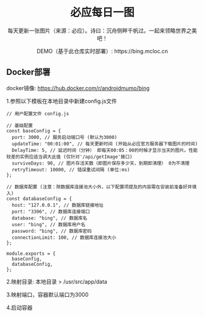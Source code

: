 <div align="center">
    <h1>必应每日一图</h1>
    <p>每天更新一张图片（来源：必应）。诗曰：沉舟侧畔千帆过。一起来领略世界之美吧！</p>
    <p>DEMO（基于此仓库实时部署）: https://bing.mcloc.cn</p>
</div>

## Docker部署

docker镜像: https://hub.docker.com/r/androidmumo/bing

1.参照以下模板在本地目录中新建config.js文件

```
// 用户配置文件 config.js

// 基础配置
const baseConfig = {
  port: 3000, // 服务启动端口号 (默认为3000)
  updateTime: "00:01:00", // 每天更新时间 (开始从必应官方服务器下载图片的时间)
  DelayTime: 5, // 延迟时间（分钟） 即每天00:05：00的时候才显示当天的图片。性能较差的实例应适当调大此值 (仅针对'/api/getImage'接口)
  surviveDays: 90, // 图片存活天数（即图片保存多少天，到期即清理） 0为不清理
  retryTimeout: 10000, // 错误重试间隔 (单位:ms)
};

// 数据库配置 (注意：除数据库连接池大小外，以下配置项提及的内容需在安装前准备好并填入)
const databaseConfig = {
  host: "127.0.0.1", // 数据库链接地址
  port: "3306", // 数据库连接端口
  database: "bing", // 数据库名
  user: "bing", // 数据库用户名
  password: "bing", // 数据库密码
  connectionLimit: 100, // 数据库连接池大小
};

module.exports = {
  baseConfig,
  databaseConfig,
};

```

2.映射目录: 本地目录 > /usr/src/app/data

3.映射端口，容器默认端口为3000

4.启动容器
